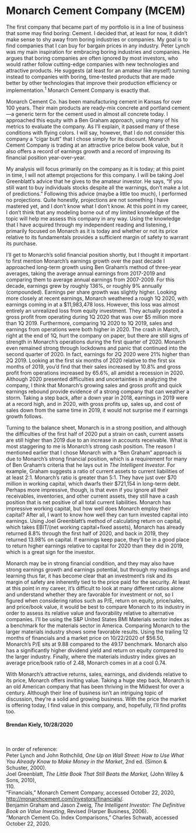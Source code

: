 # Monarch Cement Company (MCEM)   

The first company that became part of my portfolio is in a line of business that some may find boring: Cement. I decided that, at least for now, it didn’t make sense to shy away from boring industries or companies. My goal is to find companies that I can buy for bargain prices in any industry. Peter Lynch was my main inspiration for embracing boring industries and companies. He argues that boring companies are often ignored by most investors, who would rather follow cutting-edge companies with new technologies and attractive products. He suggests (at least for an amateur like myself) turning instead to companies with boring, time-tested products that are made better by other technologies that improve their production efficiency or implementation.<sup>1</sup> Monarch Cement Company is exactly that.  

Monarch Cement Co. has been manufacturing cement in Kansas for over 100 years. Their main products are ready-mix concrete and portland cement—a generic term for the cement used in almost all concrete today. I approached this equity with a Ben Graham approach, using many of his metrics to evaluate the company. As I’ll explain, it passed many of these conditions with flying colors. I will say, however, that I do not consider this company a “cigar butt” that I chose simply for its discount. Monarch Cement Company is trading at an attractive price below book value, but it also offers a record of earnings growth and a record of improving its financial position year-over-year. 

My analysis will focus primarily on the company as it is today; at this point in time, I will not attempt projections for this company. I will be taking Joel Greenblatt’s advice that he gives to the amateur investor. He says, “If you still want to buy individuals stocks despite all the warnings, don’t make a lot of predictions.” Following this advice (maybe a little too much), I performed no projections. Quite honestly, projections are not something I have mastered yet, and I don’t know what I don’t know. At this point in my career, I don’t think that any modeling borne out of my limited knowledge of the topic will help me assess this company in any way. Using the knowledge that I have acquired through my independent reading and listening, I primarily focused on Monarch as it is today and whether or not its price relative to its fundamentals provides a sufficient margin of safety to warrant its purchase. 

I’ll get to Monarch’s solid financial position shortly, but I thought it important to first mention Monarch’s earnings growth over the past decade I approached long-term growth using Ben Graham’s method of three-year averages, taking the average annual earnings from 2017-2019 and comparing them to average annual earnings from 2007-2009. For this decade, earnings grew by roughly 136%, or roughly 9% annually (compounded). Earnings per share growth was slightly higher. Looking more closely at recent earnings, Monarch weathered a rough 1Q 2020, with earnings coming in at a $11,983,478 loss. However, this loss was almost entirely an unrealized loss from equity investment. They actually posted a gross profit from operating during 1Q 2020 that was over $5 million more than 1Q 2019. Furthermore, comparing 1Q 2020 to 1Q 2019, sales and earnings from operations were both higher in 2020. The crash in March, right at the end of 1Q, hurt the company on paper, but there are still signs of strength in Monarch’s operations during the first quarter of 2020. Monarch even remained strong through lockdowns and panic that continued into the second quarter of 2020. In fact, earnings for 2Q 2020 were 21% higher than 2Q 2019. Looking at the first six months of 2020 relative to the first six months of 2019, you’d find that their sales increased by 10.8% and gross profit from operations increased by 65.6%, all amidst a recession in 2020. Although 2020 presented difficulties and uncertainties in analyzing the company, I think that Monarch’s growing sales and gross profit and quick earnings rebound provide evidence of a strong company that can weather a storm. Taking a step back, after a down year in 2018, earnings in 2019 were at a record high, and in 2020, with gross profits up, sales up, and cost of sales down from the same time in 2019, it would not surprise me if earnings growth follows.

Turning to the balance sheet, Monarch is in a strong position, and although the difficulties of the first half of 2020 put a strain on cash, current assets are still higher than 2019 due to an increase in accounts receivable. What is most staggering to me is Monarch’s strong cash position. The reason I mentioned earlier that I chose Monarch with a “Ben Graham” approach is due to Monarch’s strong financial position, which is a requirement for many of Ben Graham’s criteria that he lays out in *The Intelligent Investor*. For example, Graham suggests a ratio of current assets to current liabilities of at least 2:1. Monarch’s ratio is greater than 5:1. They have just over $70 million in working capital, which dwarfs their $721,154 in long-term debt. Perhaps more impressive, though, is that even if you ignore all their receivables, inventories, and other current assets, they still have a cash position that is net positive of all total current liabilities. Monarch has impressive working capital, but how well does Monarch employ their capital? After all, I want to know how well they can turn invested capital into earnings. Using Joel Greenblatt’s method of calculating return on capital, which takes EBIT/(net working capital+fixed assets), Monarch has already returned 8.8% through the first half of 2020, and back in 2019, they returned 13.98% on capital. If earnings keep pace, they’ll be in a good place to return higher earnings relative to capital for 2020 than they did in 2019, which is a great sign for the investor.

Monarch may be in strong financial condition, and they may also have strong earnings growth and earnings potential, but through my readings and learning thus far, it has become clear that an investment’s risk and its margin of safety are inherently tied to the price paid for the security. At least at this point in my career, it’s difficult to look at many different ratios alone and understand whether they are favorable for investment or not, so I figured when considering ratios such as P/E, return on equity, price/sales, and price/book value, it would be best to compare Monarch to its industry in order to assess its relative value and favorability relative to alternative companies. I’ll be using the S&P United States BMI Materials sector index as a benchmark for the materials sector in America. Comparing Monarch to the larger materials industry shows some favorable results. Using the trailing 12 months of financials and a market price on 10/22/2020 of $56.50, Monarch’s P/E sits at 9.88 compared to the 49.17 benchmark. Monarch also has a significantly higher dividend yield and return on equity compared to the larger industry. Finally, where the materials industry index gives an average price/book ratio of 2.48, Monarch comes in at a cool 0.74.

With Monarch’s attractive returns, sales, earnings, and dividends relative to its price, Monarch offers inviting value. Taking a huge step back, Monarch is an old American company that has been thriving in the Midwest for over a century. Although their line of business isn’t an intriguing topic of discussion, they’re a solid and growing business. With the price the market is offering today, I find value in this company, and, hopefully, I’ll find profits too.


#### Brendan Kiely, 10/28/2020
<br>

In order of reference:    
Peter Lynch and John Rothchild, *One Up on Wall Street: How to Use What You Already   Know to Make Money in the Market*, 2nd ed. (Simon & Schuster, 2000).    
Joel Greenblatt, *The Little Book That Still Beats the Market,* (John Wiley & Sons, 2010),  
 	110.     
“Financials,” Monarch Cement Company, accessed October 22, 2020, http://monarchcement.com/investors/financials/.     
Benjamin Graham and Jason Zweig, *The Intelligent Investor: The Definitive Book on Value Investing*, Revised (Harper Business, 2006).  
“Monarch Cement Co. Index Comparisons,” Charles Schwab, accessed October 22, 2020.    
